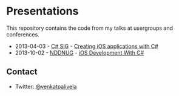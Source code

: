 # Presentations

This repository contains the code from my talks at usergroups and conferences.

* 2013-04-03 - [C# SIG](http://dallas-csharp-sig.com) - [Creating iOS applications with C#](http://venkatpalivela.com/talks/talk/creating-ios-applications-with-csharp)
* 2013-10-02 - [NDDNUG](http://northdallas.net/) - [iOS Development With C#](http://venkatpalivela.com/talks/talk/ios-development-csharp-nddnug)


## Contact

* Twitter: [@venkatpalivela](http://twitter.com/venkatpalivela)
